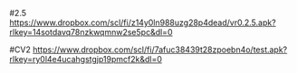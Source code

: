 #2.5
https://www.dropbox.com/scl/fi/z14y0ln988uzg28p4dead/vr0.2.5.apk?rlkey=14sotdavq78nzkwqmnw2se5pc&dl=0


#CV2
https://www.dropbox.com/scl/fi/7afuc38439t28zpoebn4o/test.apk?rlkey=ry0l4e4ucahgstgjp19pmcf2k&dl=0

